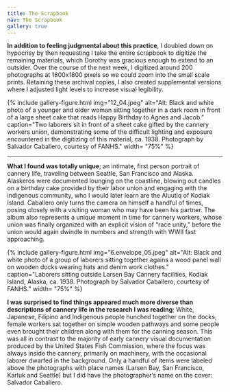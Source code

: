 ```yaml
---
title: The Scrapbook
nav: The Scrapbook
gallery: true
---
```


**In addition to feeling judgmental about this practice**, I doubled down on hypocrisy by then requesting I take the entire scrapbook to digitize the remaining materials, which Dorothy was gracious enough to extend to an outsider. Over the course of the next week, I digitized around 200 photographs at 1800x1800 pixels so we could zoom into the small scale prints. Retaining these archival copies, I also created supplemental versions where I adjusted light levels to increase visual legibility.

{% include gallery-figure.html img="12_04.jpeg" alt="Alt: Black and white photo of a younger and older woman sitting together in a dark room in front of a large sheet cake that reads Happy Birthday to Agnes and Jacob." caption="Two laborers sit in front of a sheet cake gifted by the cannery workers union, demonstrating some of the difficult lighting and exposure encountered in the digitizing of this material, ca. 1938. Photograph by Salvador Caballero, courtesy of FANHS." width= "75%" %}

-------------

**What I found was totally unique**; an intimate, first person portrait of cannery life, traveling between Seattle, San Francisco and Alaska. Alaskeros were documented lounging on the coastline, blowing out candles on a birthday cake  provided by their labor union and engaging with the indigenous community, who I would later learn are the Aluutiq of Kodiak Island. Caballero only turns the camera on himself a handful of times, posing closely with a visiting woman who may have been his partner. The album also represents a unique moment in time for cannery workers, whose union was finally organized with an explicit vision of “race unity,” before the union would again dwindle in numbers and strength with WWII fast approaching.

{% include gallery-figure.html img="6.envelope_05.jpeg" alt="Alt: Black and white photo of a group of laborers sitting together agains a wood panel wall on wooden docks wearing hats and denim work clothes." caption="Laborers sitting outside Larsen Bay Cannery facilities, Kodiak Island, Alaska, ca. 1938. Photograph by Salvador Caballero, courtesy of FANHS." width= "75%" %}

**I was surprised to find things appeared much more diverse than descriptions of cannery life in the research I was reading**; White, Japanese, Filipino and Indigenous people hunched together on the docks, female workers sat together on simple wooden pathways and some people even brought their children along with them for the canning season. This was all in contrast to the majority of early cannery visual documentation produced by the United States Fish Commission, where the focus was always inside the cannery, primarily on machinery, with the occasional laborer dwarfed in the background. Only a handful of items were labeled above the photographs with place names (Larsen Bay, San Francisco, Karluk and Seattle) but I did have the photographer’s name on the cover: Salvador Caballero. 

